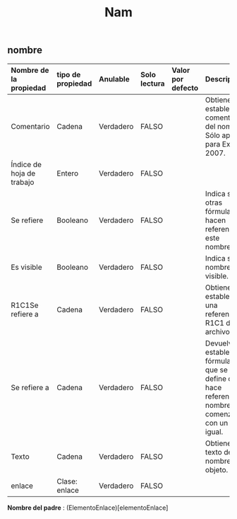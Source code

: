 ﻿---
title: Nam
second_title: Aspose.Cells Cloud Documen
type: docs
url: /es/specification/model/name/
description: "Aspose.Cells Especificación del modelo de nube: Nombre. Maneje sin esfuerzo Excel y otros documentos de hoja de cálculo con funciones como abrir, generar, editar, dividir, fusionar, comparar y convertir."
weight: 50
---
## **nombre**

 

| Nombre de la propiedad| tipo de propiedad| Anulable| Solo lectura| Valor por defecto| Descripción|
|:- |:- |:- |:- |:- |:- |
| Comentario| Cadena| Verdadero| FALSO|| Obtiene y establece el comentario del nombre. Sólo aplica para Excel 2007.|
| Índice de hoja de trabajo| Entero| Verdadero| FALSO|||
| Se refiere| Booleano| Verdadero| FALSO|| Indica si otras fórmulas hacen referencia a este nombre.|
| Es visible| Booleano| Verdadero| FALSO|| Indica si el nombre es visible.|
| R1C1Se refiere a| Cadena| Verdadero| FALSO|| Obtiene o establece una referencia R1C1 del archivo .|
| Se refiere a| Cadena| Verdadero| FALSO|| Devuelve o establece la fórmula a la que se define que hace referencia el nombre, comenzando con un signo igual.|
| Texto| Cadena| Verdadero| FALSO|| Obtiene el texto del nombre del objeto.|
| enlace| Clase: enlace| Verdadero| FALSO|||

**Nombre del padre** : (ElementoEnlace)[elementoEnlace]
